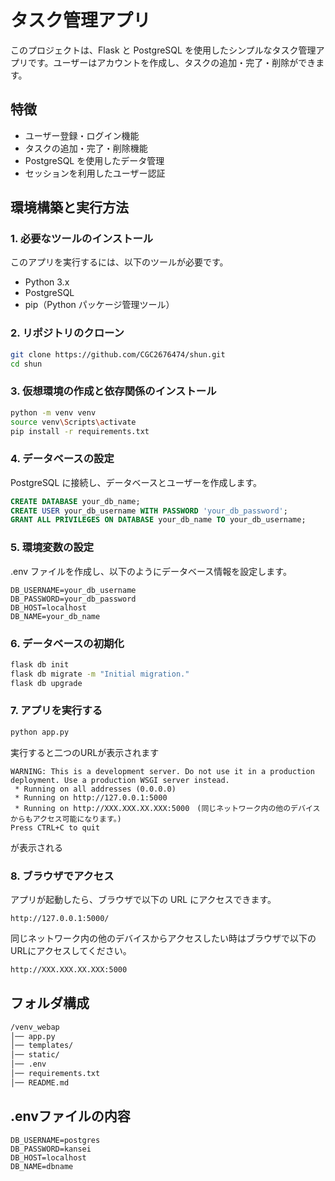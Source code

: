 # タスク管理アプリ

このプロジェクトは、Flask と PostgreSQL を使用したシンプルなタスク管理アプリです。ユーザーはアカウントを作成し、タスクの追加・完了・削除ができます。

## 特徴
- ユーザー登録・ログイン機能
- タスクの追加・完了・削除機能
- PostgreSQL を使用したデータ管理
- セッションを利用したユーザー認証

## 環境構築と実行方法

### 1. 必要なツールのインストール
このアプリを実行するには、以下のツールが必要です。
- Python 3.x
- PostgreSQL
- pip（Python パッケージ管理ツール）

### 2. リポジトリのクローン
```sh
git clone https://github.com/CGC2676474/shun.git
cd shun
```

### 3. 仮想環境の作成と依存関係のインストール
```sh
python -m venv venv
source venv\Scripts\activate
pip install -r requirements.txt
```

### 4. データベースの設定
PostgreSQL に接続し、データベースとユーザーを作成します。
```sql
CREATE DATABASE your_db_name;
CREATE USER your_db_username WITH PASSWORD 'your_db_password';
GRANT ALL PRIVILEGES ON DATABASE your_db_name TO your_db_username;
```
### 5. 環境変数の設定
.env ファイルを作成し、以下のようにデータベース情報を設定します。
```dotenv
DB_USERNAME=your_db_username
DB_PASSWORD=your_db_password
DB_HOST=localhost
DB_NAME=your_db_name
```
### 6. データベースの初期化
```sh
flask db init
flask db migrate -m "Initial migration."
flask db upgrade
```

### 7. アプリを実行する
```sh
python app.py
```
実行すると二つのURLが表示されます
```flask run
WARNING: This is a development server. Do not use it in a production deployment. Use a production WSGI server instead.
 * Running on all addresses (0.0.0.0)
 * Running on http://127.0.0.1:5000
 * Running on http://XXX.XXX.XX.XXX:5000　(同じネットワーク内の他のデバイスからもアクセス可能になります。)
Press CTRL+C to quit
```
が表示される
### 8. ブラウザでアクセス
アプリが起動したら、ブラウザで以下の URL にアクセスできます。
```url
http://127.0.0.1:5000/
```
同じネットワーク内の他のデバイスからアクセスしたい時はブラウザで以下のURLにアクセスしてください。
```sh
http://XXX.XXX.XX.XXX:5000
```
## フォルダ構成
```bash
/venv_webap
│── app.py  
│── templates/
│── static/
│── .env  
│── requirements.txt  
│── README.md  
```
## .envファイルの内容
```dotenv
DB_USERNAME=postgres
DB_PASSWORD=kansei
DB_HOST=localhost
DB_NAME=dbname
```
